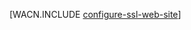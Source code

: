 <properties linkid="develop-net-common-tasks-enable-ssl-web-site" urlDisplayName="SSL for Web Sites" pageTitle="Enable HTTPS for an Azure web site - .NET Dev Center" metaKeywords="" description="Learn how to enable SSL with an Azure Web Site." metaCanonical="" services="web-sites" documentationCenter=".NET" title="" authors="larryf" solutions="" manager="paulettm" editor="mollybos" />



[WACN.INCLUDE [configure-ssl-web-site](../includes/configure-ssl-web-site.md)]
